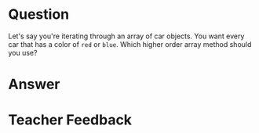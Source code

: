# Question
Let's say you're iterating through an array of car objects. You want every car that has a color of `red` or `blue`. Which higher order array method should you use?

# Answer


# Teacher Feedback